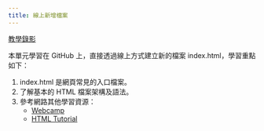 ```yaml
---
title: 線上新增檔案
---
```


[教學錄影](https://youtu.be/xhVM2nqozb8)

本單元學習在 GitHub 上，直接透過線上方式建立新的檔案 index.html，學習重點如下：
1. index.html 是網頁常見的入口檔案。
2. 了解基本的 HTML 檔案架構及語法。
3. 參考網路其他學習資源：
    - [Webcamp](https://www.jywglady.org/webcamp)
    - [HTML Tutorial](https://www.w3schools.com/html/)
